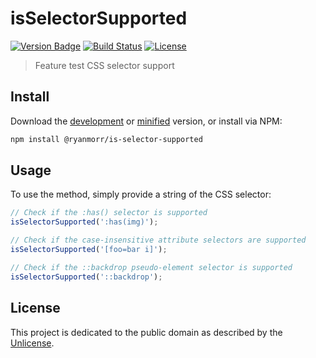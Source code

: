 # isSelectorSupported

[![Version Badge][version-image]][project-url]
[![Build Status][build-image]][build-url]
[![License][license-image]][license-url]

> Feature test CSS selector support

## Install

Download the [development](http://github.com/ryanmorr/is-selector-supported/raw/master/dist/is-selector-supported.js) or [minified](http://github.com/ryanmorr/is-selector-supported/raw/master/dist/is-selector-supported.min.js) version, or install via NPM:

``` sh
npm install @ryanmorr/is-selector-supported
```

## Usage

To use the method, simply provide a string of the CSS selector:

```javascript
// Check if the :has() selector is supported
isSelectorSupported(':has(img)');

// Check if the case-insensitive attribute selectors are supported
isSelectorSupported('[foo=bar i]');

// Check if the ::backdrop pseudo-element selector is supported
isSelectorSupported('::backdrop');
```

## License

This project is dedicated to the public domain as described by the [Unlicense](http://unlicense.org/).

[project-url]: https://github.com/ryanmorr/is-selector-supported
[version-image]: https://badge.fury.io/gh/ryanmorr%2Fis-selector-supported.svg
[build-url]: https://travis-ci.org/ryanmorr/is-selector-supported
[build-image]: https://travis-ci.org/ryanmorr/is-selector-supported.svg
[license-image]: https://img.shields.io/badge/license-Unlicense-blue.svg
[license-url]: UNLICENSE
